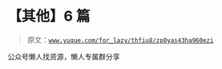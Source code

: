 # 【其他】6 篇

> 原文：[`www.yuque.com/for_lazy/thfiu8/zp0yas43ha960ezi`](https://www.yuque.com/for_lazy/thfiu8/zp0yas43ha960ezi)

<ne-p id="u1813adb6" data-lake-id="u1813adb6"><ne-text id="u2083c0d5">公众号懒人找资源，懒人专属群分享</ne-text></ne-p>